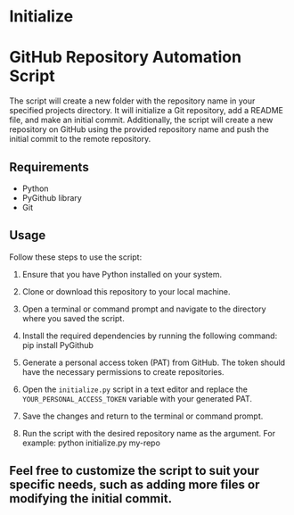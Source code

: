 # Initialize

# GitHub Repository Automation Script

The script will create a new folder with the repository name in your specified projects directory. It will initialize a Git repository, add a README file, and make an initial commit.
Additionally, the script will create a new repository on GitHub using the provided repository name and push the initial commit to the remote repository.

## Requirements

- Python 
- PyGithub library 
- Git 

## Usage

Follow these steps to use the script:

1. Ensure that you have Python installed on your system.

2. Clone or download this repository to your local machine.

3. Open a terminal or command prompt and navigate to the directory where you saved the script.

4. Install the required dependencies by running the following command: <br />
pip install PyGithub <br />


5. Generate a personal access token (PAT) from GitHub. The token should have the necessary permissions to create repositories.

6. Open the `initialize.py` script in a text editor and replace the `YOUR_PERSONAL_ACCESS_TOKEN` variable with your generated PAT.

7. Save the changes and return to the terminal or command prompt.

8. Run the script with the desired repository name as the argument. For example:
python initialize.py my-repo

## Feel free to customize the script to suit your specific needs, such as adding more files or modifying the initial commit.
